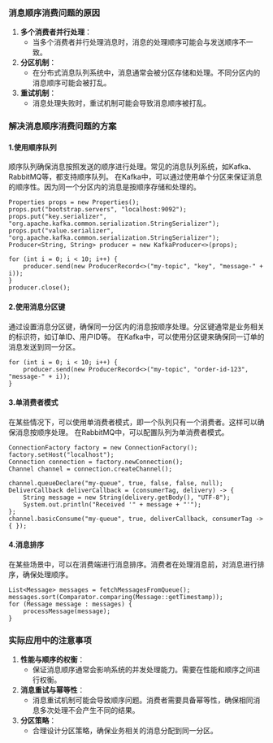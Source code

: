 ### 消息顺序消费问题的原因
1. **多个消费者并行处理**：
   - 当多个消费者并行处理消息时，消息的处理顺序可能会与发送顺序不一致。
2. **分区机制**：
   - 在分布式消息队列系统中，消息通常会被分区存储和处理。不同分区内的消息顺序可能会被打乱。
3. **重试机制**：
   - 消息处理失败时，重试机制可能会导致消息顺序被打乱。
### 解决消息顺序消费问题的方案
#### 1.**使用顺序队列**
顺序队列确保消息按照发送的顺序进行处理。常见的消息队列系统，如Kafka、RabbitMQ等，都支持顺序队列。 在Kafka中，可以通过使用单个分区来保证消息的顺序性。因为同一个分区内的消息是按顺序存储和处理的。
```
Properties props = new Properties();
props.put("bootstrap.servers", "localhost:9092");
props.put("key.serializer", "org.apache.kafka.common.serialization.StringSerializer");
props.put("value.serializer", "org.apache.kafka.common.serialization.StringSerializer");
Producer<String, String> producer = new KafkaProducer<>(props);

for (int i = 0; i < 10; i++) {
    producer.send(new ProducerRecord<>("my-topic", "key", "message-" + i));
}
producer.close();
```
#### 2.**使用消息分区键**
通过设置消息分区键，确保同一分区内的消息按顺序处理。分区键通常是业务相关的标识符，如订单ID、用户ID等。 在Kafka中，可以使用分区键来确保同一订单的消息发送到同一分区。
```
for (int i = 0; i < 10; i++) {
    producer.send(new ProducerRecord<>("my-topic", "order-id-123", "message-" + i));
}
```
#### 3.**单消费者模式**
在某些情况下，可以使用单消费者模式，即一个队列只有一个消费者。这样可以确保消息按顺序处理。 在RabbitMQ中，可以配置队列为单消费者模式。
```
ConnectionFactory factory = new ConnectionFactory();
factory.setHost("localhost");
Connection connection = factory.newConnection();
Channel channel = connection.createChannel();

channel.queueDeclare("my-queue", true, false, false, null);
DeliverCallback deliverCallback = (consumerTag, delivery) -> {
    String message = new String(delivery.getBody(), "UTF-8");
    System.out.println("Received '" + message + "'");
};
channel.basicConsume("my-queue", true, deliverCallback, consumerTag -> { });
```
#### 4.**消息排序**
在某些场景中，可以在消费端进行消息排序。消费者在处理消息前，对消息进行排序，确保处理顺序。
```
List<Message> messages = fetchMessagesFromQueue();
messages.sort(Comparator.comparing(Message::getTimestamp));
for (Message message : messages) {
    processMessage(message);
}
```
### 实际应用中的注意事项

1. **性能与顺序的权衡**：
   - 保证消息顺序通常会影响系统的并发处理能力。需要在性能和顺序之间进行权衡。
2. **消息重试与幂等性**：
   - 消息重试机制可能会导致顺序问题。消费者需要具备幂等性，确保相同消息多次处理不会产生不同的结果。
3. **分区策略**：
   - 合理设计分区策略，确保业务相关的消息分配到同一分区。
